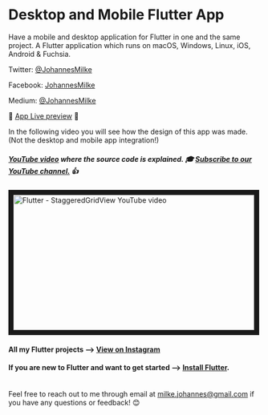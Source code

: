 # Desktop and Mobile Flutter App

Have a mobile and desktop application for Flutter in one and the same project. A Flutter application which runs on macOS, Windows, Linux, iOS, Android & Fuchsia.

Twitter: [@JohannesMilke](https://twitter.com/JohannesMilke "Twitter Johannes Milke")

Facebook: [JohannesMilke](https://www.facebook.com/milkejohannes "Facebook Johannes Milke")

Medium: [@JohannesMilke](https://medium.com/@johannesmilke  "Flutter Articles of Johannes Milke")

:dizzy: [App Live preview](https://www.instagram.com/p/BwNOBtDgeFA/ "Live preview on Instagram") :dizzy:

In the following video you will see how the design of this app was made. (Not the desktop and mobile app integration!)
##### [YouTube video](http://www.youtube.com/watch?v=S6J_JKxJW9A "Youtube Johannes Milke") where the *source code* is explained. :mortar_board: [Subscribe to our YouTube channel.](http://www.youtube.com/channel/UC0FD2apauvegCcsvqIBceLA?sub_confirmation=1 "YouTube Subscribe Johannes Milke") :thumbsup:  
<a href="http://www.youtube.com/watch?feature=player_embedded&v=S6J_JKxJW9A
" target="_blank"><img src="http://img.youtube.com/vi/S6J_JKxJW9A/maxresdefault.jpg" 
alt="Flutter - StaggeredGridView YouTube video" width="480" height="270" border="10" /></a>

#### All my Flutter projects --> [View on Instagram](https://www.instagram.com/johannesmilke/ "My Flutter projects")

#### If you are new to Flutter and want to get started --> [Install Flutter](https://flutter.io/docs/get-started/install "Get started with Flutter").

\
Feel free to reach out to me through email at milke.johannes@gmail.com if you have any questions or feedback! :blush:
